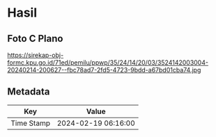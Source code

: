 # Hasil

## Foto C Plano

https://sirekap-obj-formc.kpu.go.id/71ed/pemilu/ppwp/35/24/14/20/03/3524142003004-20240214-200627--fbc78ad7-2fd5-4723-9bdd-a67bd01cba74.jpg


## Metadata

| Key        | Value               |
| ---------- | ------------------- |
| Time Stamp | 2024-02-19 06:16:00 |



